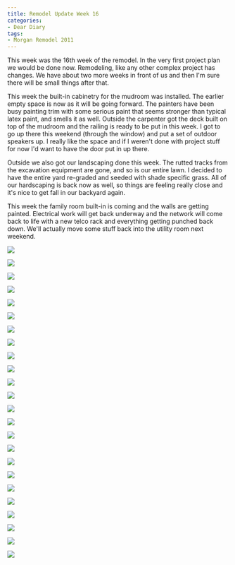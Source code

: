 ```yaml
---
title: Remodel Update Week 16
categories:
- Dear Diary
tags:
- Morgan Remodel 2011
---
```


This week was the 16th week of the remodel. In the very first project plan we would be done now. Remodeling, like any other complex project has changes. We have about two more weeks in front of us and then I'm sure there will be small things after that.

This week the built-in cabinetry for the mudroom was installed. The earlier empty space is now as it will be going forward. The painters have been busy painting trim with some serious paint that seems stronger than typical latex paint, and smells it as well. Outside the carpenter got the deck built on top of the mudroom and the railing is ready to be put in this week. I got to go up there this weekend (through the window) and put a set of outdoor speakers up. I really like the space and if I weren't done with project stuff for now I'd want to have the door put in up there.

Outside we also got our landscaping done this week. The rutted tracks from the excavation equipment are gone, and so is our entire lawn. I decided to have the entire yard re-graded and seeded with shade specific grass. All of our hardscaping is back now as well, so things are feeling really close and it's nice to get fall in our backyard again.

This week the family room built-in is coming and the walls are getting painted. Electrical work will get back underway and the network will come back to life with a new telco rack and everything getting punched back down. We'll actually move some stuff back into the utility room next weekend.

![](/assets/posts/2011/morgan-remodel/update-16/20110925-131742-0001.jpg)

![](/assets/posts/2011/morgan-remodel/update-16/20110925-131752-0001.jpg)

![](/assets/posts/2011/morgan-remodel/update-16/20110925-131834-0001.jpg)

![](/assets/posts/2011/morgan-remodel/update-16/20110925-132144-0001.jpg)

![](/assets/posts/2011/morgan-remodel/update-16/20110925-132149-0001.jpg)

![](/assets/posts/2011/morgan-remodel/update-16/20110925-132343-0001.jpg)

![](/assets/posts/2011/morgan-remodel/update-16/20110925-132355-0001.jpg)

![](/assets/posts/2011/morgan-remodel/update-16/20110925-132409-0001.jpg)

![](/assets/posts/2011/morgan-remodel/update-16/20110925-132442-0001.jpg)

![](/assets/posts/2011/morgan-remodel/update-16/20110925-132451-0001.jpg)

![](/assets/posts/2011/morgan-remodel/update-16/20110925-132500-0001.jpg)

![](/assets/posts/2011/morgan-remodel/update-16/20110925-132551-0001.jpg)

![](/assets/posts/2011/morgan-remodel/update-16/20110925-132603-0001.jpg)

![](/assets/posts/2011/morgan-remodel/update-16/20110925-132609-0001.jpg)

![](/assets/posts/2011/morgan-remodel/update-16/20110925-132622-0001.jpg)

![](/assets/posts/2011/morgan-remodel/update-16/20110925-132812-0001.jpg)

![](/assets/posts/2011/morgan-remodel/update-16/20110925-132843-0001.jpg)

![](/assets/posts/2011/morgan-remodel/update-16/20110925-132849-0001.jpg)

![](/assets/posts/2011/morgan-remodel/update-16/20110925-132858-0001.jpg)

![](/assets/posts/2011/morgan-remodel/update-16/20110925-132949-0001.jpg)

![](/assets/posts/2011/morgan-remodel/update-16/20110925-132954-0001.jpg)

![](/assets/posts/2011/morgan-remodel/update-16/20110925-133002-0001.jpg)

![](/assets/posts/2011/morgan-remodel/update-16/20110925-133054-0001.jpg)

![](/assets/posts/2011/morgan-remodel/update-16/20110925-133101-0001.jpg)


